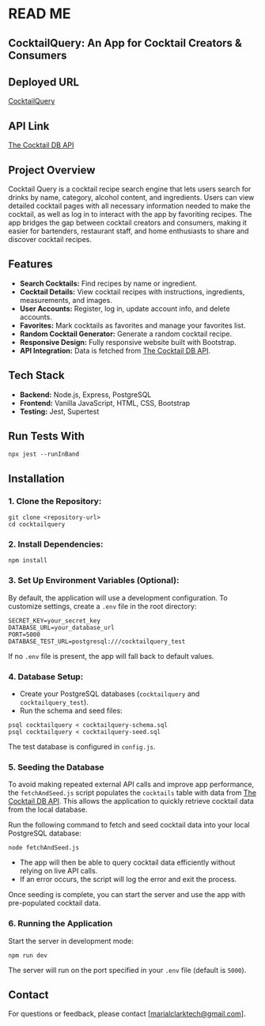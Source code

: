 READ ME
=======

CocktailQuery: An App for Cocktail Creators & Consumers
-------------------------------------------------------

Deployed URL
------------
[CocktailQuery](https://cocktailquery-1c6d0c33adcf.herokuapp.com/)

API Link
--------

[The Cocktail DB API](https://www.thecocktaildb.com/api.php)

Project Overview
----------------

Cocktail Query is a cocktail recipe search engine that lets users search for drinks by name, category, alcohol content, and ingredients. Users can view detailed cocktail pages with all necessary information needed to make the cocktail, as well as log in to interact with the app by favoriting recipes. The app bridges the gap between cocktail creators and consumers, making it easier for bartenders, restaurant staff, and home enthusiasts to share and discover cocktail recipes.

Features
--------

-   **Search Cocktails:** Find recipes by name or ingredient.
-   **Cocktail Details:** View cocktail recipes with instructions, ingredients, measurements, and images.
-   **User Accounts:** Register, log in, update account info, and delete accounts.
-   **Favorites:** Mark cocktails as favorites and manage your favorites list.
-   **Random Cocktail Generator:** Generate a random cocktail recipe.
-   **Responsive Design:** Fully responsive website built with Bootstrap.
-   **API Integration:** Data is fetched from [The Cocktail DB API](https://www.thecocktaildb.com/api.php).

Tech Stack
----------

-   **Backend:** Node.js, Express, PostgreSQL
-   **Frontend:** Vanilla JavaScript, HTML, CSS, Bootstrap
-   **Testing:** Jest, Supertest

Run Tests With
--------------

```
npx jest --runInBand

```

Installation
------------

### 1\. Clone the Repository:

```
git clone <repository-url>
cd cocktailquery

```

### 2\. Install Dependencies:

```
npm install

```

### 3\. Set Up Environment Variables (Optional):

By default, the application will use a development configuration. To customize settings, create a `.env` file in the root directory:

```
SECRET_KEY=your_secret_key
DATABASE_URL=your_database_url
PORT=5000
DATABASE_TEST_URL=postgresql:///cocktailquery_test

```

If no `.env` file is present, the app will fall back to default values.

### 4\. Database Setup:

-   Create your PostgreSQL databases (`cocktailquery` and `cocktailquery_test`).
-   Run the schema and seed files:

```
psql cocktailquery < cocktailquery-schema.sql
psql cocktailquery < cocktailquery-seed.sql

```

The test database is configured in `config.js`.

### 5\. Seeding the Database

To avoid making repeated external API calls and improve app performance, the `fetchAndSeed.js` script populates the `cocktails` table with data from [The Cocktail DB API](https://www.thecocktaildb.com/api.php). This allows the application to quickly retrieve cocktail data from the local database.

Run the following command to fetch and seed cocktail data into your local PostgreSQL database:

```
node fetchAndSeed.js

```

-   The app will then be able to query cocktail data efficiently without relying on live API calls.
-   If an error occurs, the script will log the error and exit the process.

Once seeding is complete, you can start the server and use the app with pre-populated cocktail data.

### 6\. Running the Application

Start the server in development mode:

```
npm run dev

```

The server will run on the port specified in your `.env` file (default is `5000`).


Contact
-------
For questions or feedback, please contact [marialclarktech@gmail.com].
